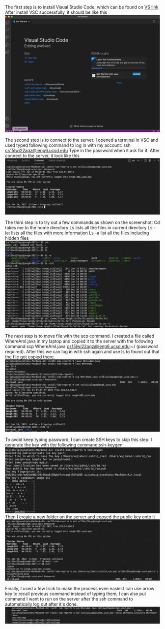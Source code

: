 The first step is to install Visual Studio Code, which can be found on 
[VS link](https://code.visualstudio.com/)
After install VSC successfully, it should be like this
![Image](1.png)

The second step is to connect to the server. I opened a terminal in VSC and used typed following command to log in with my account: ssh cs15lwi22aqz@ieng6.ucsd.edu
Type in the password when it ask for it. After connect to the server, it look like this
![Image](2.png)

The third step is to try out a few commands as shown on the screenshot:
Cd  takes me to the home directory
Ls lists all the files in current directory
Ls -lat lists all the files with more information
Ls -a list all the files including hidden files
![Image](3.png)

The next step is to move file with the scp command. I created a file called WhereAmI.java in my laptop and copied it to the server with the following command:scp WhereAmI.java cs15lwi22aqz@ieng6.ucsd.edu:~/ (password required). 
After this we can log in with ssh again and use ls to found out that the file got copied there.
![Image](4.png)

To avoid keep typing password, I can create SSH keys to skip this step. I generate the key with the following command:ssh-keygen
![Image](5a.png)
Then I create a new folder on the server and copyed the public key onto it
![Image](5b.png)

Finally, I used a few trick to make the process even easier.I can use arrow key to recall previous command instead of typing them, I can also put command I want to run on the server after the ssh command to automatically log out after it's done.
![Image](6.png)